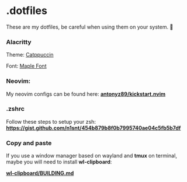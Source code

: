 # .dotfiles

These are my dotfiles, be careful when using them on your system. 🤣

### Alacritty

Theme: [Catppuccin](https://github.com/catppuccin/alacritty)

Font: [Maple Font](https://github.com/subframe7536/maple-font)

### Neovim:

My neovim configs can be found here: **[antonyz89/kickstart.nvim](https://github.com/antonyz89/kickstart.nvim)**

### .zshrc

Follow these steps to setup your zsh: **https://gist.github.com/n1snt/454b879b8f0b7995740ae04c5fb5b7df**

### Copy and paste

If you use a window manager based on wayland and **tmux** on terminal, maybe you will need to install **wl-clipboard**:

**[wl-clipboard/BUILDING.md](https://github.com/bugaevc/wl-clipboard/blob/master/BUILDING.md)**
